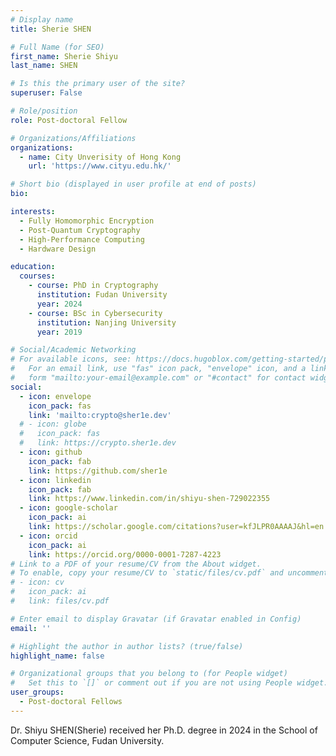 ```yaml
---
# Display name
title: Sherie SHEN

# Full Name (for SEO)
first_name: Sherie Shiyu
last_name: SHEN

# Is this the primary user of the site?
superuser: False

# Role/position
role: Post-doctoral Fellow

# Organizations/Affiliations
organizations:
  - name: City Unverisity of Hong Kong
    url: 'https://www.cityu.edu.hk/'

# Short bio (displayed in user profile at end of posts)
bio: 

interests:
  - Fully Homomorphic Encryption
  - Post-Quantum Cryptography
  - High-Performance Computing
  - Hardware Design

education:
  courses:
    - course: PhD in Cryptography
      institution: Fudan University
      year: 2024
    - course: BSc in Cybersecurity
      institution: Nanjing University
      year: 2019

# Social/Academic Networking
# For available icons, see: https://docs.hugoblox.com/getting-started/page-builder/#icons
#   For an email link, use "fas" icon pack, "envelope" icon, and a link in the
#   form "mailto:your-email@example.com" or "#contact" for contact widget.
social:
  - icon: envelope
    icon_pack: fas
    link: 'mailto:crypto@sher1e.dev'
  # - icon: globe
  #   icon_pack: fas
  #   link: https://crypto.sher1e.dev
  - icon: github
    icon_pack: fab
    link: https://github.com/sher1e
  - icon: linkedin
    icon_pack: fab
    link: https://www.linkedin.com/in/shiyu-shen-729022355
  - icon: google-scholar
    icon_pack: ai
    link: https://scholar.google.com/citations?user=kfJLPR0AAAAJ&hl=en
  - icon: orcid
    icon_pack: ai
    link: https://orcid.org/0000-0001-7287-4223
# Link to a PDF of your resume/CV from the About widget.
# To enable, copy your resume/CV to `static/files/cv.pdf` and uncomment the lines below.
# - icon: cv
#   icon_pack: ai
#   link: files/cv.pdf

# Enter email to display Gravatar (if Gravatar enabled in Config)
email: ''

# Highlight the author in author lists? (true/false)
highlight_name: false

# Organizational groups that you belong to (for People widget)
#   Set this to `[]` or comment out if you are not using People widget.
user_groups:
  - Post-doctoral Fellows
---
```


Dr. Shiyu SHEN(Sherie) received her Ph.D. degree in 2024 in the School of Computer Science, Fudan University.
